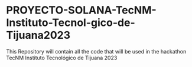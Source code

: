 # PROYECTO-SOLANA-TecNM-Instituto-Tecnol-gico-de-Tijuana2023
This Repository will contain all the code that will be used in the hackathon TecNM Instituto Tecnológico de Tijuana 2023
